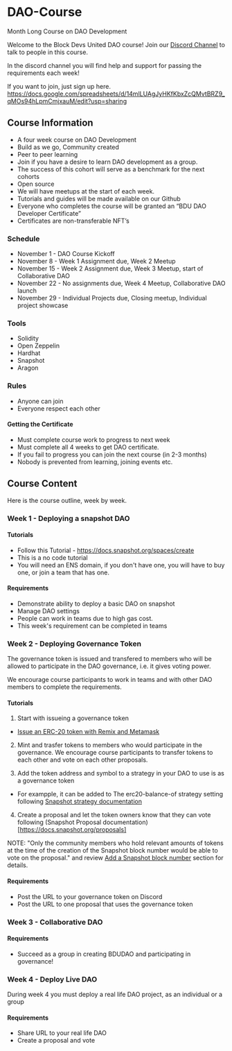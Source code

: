 # DAO-Course
Month Long Course on DAO Development

Welcome to the Block Devs United DAO course! Join our [Discord Channel](https://discord.gg/TbxvYAnW) to talk to people in this course.

In the discord channel you will find help and support for passing the requirements each week!

If you want to join, just sign up here. https://docs.google.com/spreadsheets/d/14mlLUAgJyHKfKbxZcQMvtBRZ9_qMOs94hLpmCmjxauM/edit?usp=sharing

## Course Information

* A four week course on DAO Development
* Build as we go, Community created
* Peer to peer learning
* Join if you have a desire to learn DAO development as a group.
* The success of this cohort will serve as a benchmark for the next cohorts
* Open source
* We will have meetups at the start of each week.
* Tutorials and guides will be made available on our Github
* Everyone who completes the course will be granted an “BDU DAO Developer Certificate”
* Certificates are non-transferable NFT’s

### Schedule
* November 1 - DAO Course Kickoff
* November 8 - Week 1 Assignment due, Week 2 Meetup
* November 15 - Week 2 Assignment due, Week 3 Meetup, start of Collaborative DAO
* November 22 - No assignments due, Week 4 Meetup, Collaborative DAO launch
* November 29 - Individual Projects due, Closing meetup, Individual project showcase


### Tools

* Solidity
* Open Zeppelin
* Hardhat
* Snapshot
* Aragon

### Rules

* Anyone can join
* Everyone respect each other

#### Getting the Certificate
* Must complete course work to progress to next week
* Must complete all 4 weeks to get DAO certificate.
* If you fail to progress you can join the next course (in 2-3 months)
* Nobody is prevented from learning, joining events etc.

## Course Content

Here is the course outline, week by week.

### Week 1 - Deploying a snapshot DAO

#### Tutorials

* Follow this Tutorial - https://docs.snapshot.org/spaces/create
* This is a no code tutorial
* You will need an ENS domain, if you don't have one, you will have to buy one, or join a team that has one.

#### Requirements
* Demonstrate ability to deploy a basic DAO on snapshot
* Manage DAO settings
* People can work in teams due to high gas cost.
* This week's requirement can be completed in teams

### Week 2 - Deploying Governance Token
The governance token is issued and transfered to members who will be allowed to participate in the DAO governance, i.e. it gives voting power.

We encourage course participants to work in teams and with other DAO members to complete the requirements.

#### Tutorials

1. Start with issueing a governance token
* [Issue an ERC-20 token with Remix and Metamask](https://github.com/BlockDevsUnited/TokenTutorial)

2. Mint and trasfer tokens to members who would participate in the governance. We encourage course participants to transfer tokens to each other and vote on each other proposals.

3. Add the token address and symbol to a strategy in your DAO to use is as a governance token
* For exampple, it can be added to The erc20-balance-of strategy setting following [Snapshot strategy documentation](https://docs.snapshot.org/strategies/what-is-a-strategy)

4. Create a proposal and let the token owners know that they can vote following (Snapshot Proposal documentation)[https://docs.snapshot.org/proposals]

NOTE: "Only the community members who hold relevant amounts of tokens at the time of the creation of the Snapshot block number would be able to vote on the proposal." and review [Add a Snapshot block number](https://docs.snapshot.org/proposals/create)
section for details.

#### Requirements
* Post the URL to your governance token on Discord
* Post the URL to one proposal that uses the governance token

### Week 3 - Collaborative DAO

#### Requirements
* Succeed as a group in creating BDUDAO and participating in governance!

### Week 4 - Deploy Live DAO

During week 4 you must deploy a real life DAO project, as an individual or a group

#### Requirements
* Share URL to your real life DAO
* Create a proposal and vote

